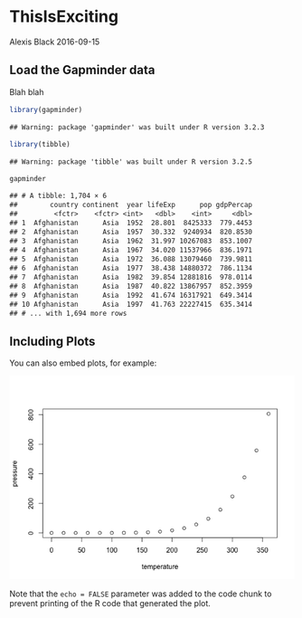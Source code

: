 ThisIsExciting
================
Alexis Black
2016-09-15

Load the Gapminder data
-----------------------

Blah blah

``` r
library(gapminder)
```

    ## Warning: package 'gapminder' was built under R version 3.2.3

``` r
library(tibble)
```

    ## Warning: package 'tibble' was built under R version 3.2.5

``` r
gapminder
```

    ## # A tibble: 1,704 × 6
    ##        country continent  year lifeExp      pop gdpPercap
    ##         <fctr>    <fctr> <int>   <dbl>    <int>     <dbl>
    ## 1  Afghanistan      Asia  1952  28.801  8425333  779.4453
    ## 2  Afghanistan      Asia  1957  30.332  9240934  820.8530
    ## 3  Afghanistan      Asia  1962  31.997 10267083  853.1007
    ## 4  Afghanistan      Asia  1967  34.020 11537966  836.1971
    ## 5  Afghanistan      Asia  1972  36.088 13079460  739.9811
    ## 6  Afghanistan      Asia  1977  38.438 14880372  786.1134
    ## 7  Afghanistan      Asia  1982  39.854 12881816  978.0114
    ## 8  Afghanistan      Asia  1987  40.822 13867957  852.3959
    ## 9  Afghanistan      Asia  1992  41.674 16317921  649.3414
    ## 10 Afghanistan      Asia  1997  41.763 22227415  635.3414
    ## # ... with 1,694 more rows

Including Plots
---------------

You can also embed plots, for example:

![](FirstEverRMarkdownDoc_files/figure-markdown_github/pressure-1.png)

Note that the `echo = FALSE` parameter was added to the code chunk to prevent printing of the R code that generated the plot.
